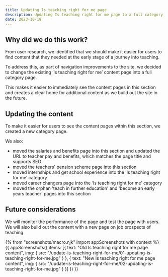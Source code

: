 ```yaml
---
title: Updating Is teaching right for me page
description: Updating Is teaching right for me page to a full category page.
date: 2023-10-18
---
```


## Why did we do this work?

From user research, we identified that we should make it easier for users to find content that they needed at the early stage of a journey into teaching.

To address this, as part of navigation improvements to the site, we decided to change the existing ‘Is teaching right for me’ content page into a full category page.

This makes it easier to immediately see the content pages in this section and creates a clear home for additional content as we build out the site in the future.

## Updating the content

To make it easier for users to see the content pages within this section, we created a new category page.

We also: 

* moved the salaries and benefits page into this section and updated the URL to teacher pay and benefits, which matches the page title and supports SEO
* moved the teachers' pension scheme page into this section
* moved internships and get school experience into the ‘Is teaching right for me’ category
* moved career changers page into the ‘Is teaching right for me’ category
* moved the orphan 'teach in further education' and 'become an early years teacher' pages into this section


## Future considerations

We will monitor the performance of the page and test the page with users. We will also build out the content with a new page on job prospects of teaching.

{% from "screenshots/macro.njk" import appScreenshots with context %}
{{ appScreenshots({
  items: [{
      text: "Old Is teaching right for me page content",
      img: { src: "/update-is-teaching-right-for-me/01-updating-is-teaching-right-for-me.jpg" }
    }, {
      text: "New Is teaching right for me page content",
      img: { src: "/update-is-teaching-right-for-me/02-updating-is-teaching-right-for-me.jpg" }
    }]
}) }}
